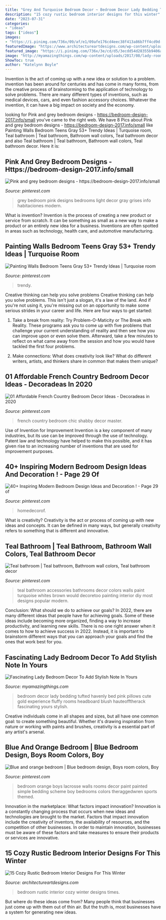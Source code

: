 ```yaml
---
title: "Grey And Turquoise Bedroom Decor ~ Bedroom Decor Lady Bedding Tufted Havenly Bed Pink Pillows Cute Gold Experience Fluffy Rooms Headboard Blush Hauteofftherack Fascinating Yours Stylish"
description: "15 cozy rustic bedroom interior designs for this winter"
date: "2023-07-31"
categories:
- "ideas"
tags: ["ideas"]
images:
- "https://i.pinimg.com/736x/09/af/e1/09afe176cd4eec38f413a86b7ff4cd9d--orange-bedrooms-orange-and-blue-bedroom.jpg"
featuredImage: "https://www.architectureartdesigns.com/wp-content/uploads/2014/10/15-Cozy-Rustic-Bedroom-Interior-Designs-For-This-Winter-6-630x645.jpg"
featured_image: "https://i.pinimg.com/736x/3e/cd/d5/3ecdd54d28355b9406aa9df364c46dfb--teal-bathrooms-boy-bathroom.jpg"
image: "http://myamazingthings.com/wp-content/uploads/2017/08/lady-room-4.jpg"
ShowToc: true
author: "Katelynn Boyle"
---
```



Invention is the act of coming up with a new idea or solution to a problem. invention has been around for centuries and has come in many forms, from the creative process of brainstorming to the application of technology to solve problems. There are many different types of inventions, such as medical devices, cars, and even fashion accessory choices. Whatever the invention, it can have a big impact on society and the economy.

	

		
looking for Pink and grey bedroom designs - https://bedroom-design-2017.info/small you've came to the right web. We have 8 Pics about Pink and grey bedroom designs - https://bedroom-design-2017.info/small like Painting Walls Bedroom Teens Gray 53+ Trendy Ideas | Turquoise room, Teal bathroom | Teal bathroom, Bathroom wall colors, Teal bathroom decor and also Teal bathroom | Teal bathroom, Bathroom wall colors, Teal bathroom decor. Here it is:
		
    
## Pink And Grey Bedroom Designs - Https://bedroom-design-2017.info/small

<img loading=lazy src="https://i.pinimg.com/736x/04/4a/8f/044a8f96c23c108b7047bdb3924241a4--grey-bedroom-design-bedroom-designs.jpg" onerror="this.onerror=null;this.src='https://tse2.mm.bing.net/th?id=OIP.-7KTzlIROlFFR4o25K0kJQHaLp&amp;pid=15.1';" alt="Pink and grey bedroom designs - https://bedroom-design-2017.info/small">

_Source: pinterest.com_

>grey bedroom pink designs bedrooms light decor gray grises info habitaciones modern. 

	

What is invention?
Invention is the process of creating a new product or service from scratch. It can be something as small as a new way to make a product or an entirely new idea for a business. Inventions are often spotted in areas such as technology, health care, and automotive manufacturing.

    
## Painting Walls Bedroom Teens Gray 53+ Trendy Ideas | Turquoise Room

<img loading=lazy src="https://i.pinimg.com/736x/14/d2/90/14d290e61c651900cc7152e55dc4ee63.jpg" onerror="this.onerror=null;this.src='https://tse4.mm.bing.net/th?id=OIP.lKe8W8YzqmGTGfa0ZzGgLwAAAA&amp;pid=15.1';" alt="Painting Walls Bedroom Teens Gray 53+ Trendy Ideas | Turquoise room">

_Source: pinterest.com_

>trendy. 

	

Creative thinking can help you solve problems
Creative thinking can help you solve problems. This isn't just a slogan, it's a law of the land. And if you're not using it, you're missing out on an opportunity to make some serious strides in your career and life. Here are four ways to get started: 
1. Take a break from reality: Try Problem-O-Maticity or The Break with Reality. These programs ask you to come up with five problems that challenge your current understanding of reality and then see how you can improve upon or even solve them. Afterward, take a few minutes to reflect on what came away from the session and how you would have tackled the first four problems. 

2. Make connections: What does creativity look like? What do different writers, artists, and thinkers share in common that makes them unique?

    
## 01 Affordable French Country Bedroom Decor Ideas - Decoradeas In 2020

<img loading=lazy src="https://i.pinimg.com/736x/a9/6f/11/a96f11c260eaac86aaaf776f01c9eb58.jpg" onerror="this.onerror=null;this.src='https://tse4.mm.bing.net/th?id=OIP.hVDaa2oXNkl7_XuyeQOmoAHaKf&amp;pid=15.1';" alt="01 Affordable French Country Bedroom Decor Ideas - Decoradeas in 2020">

_Source: pinterest.com_

>french country bedroom chic shabby decor master. 

	

Use of Invention for Improvement
Invention is a key component of many industries, but its use can be improved through the use of technology. Patent law and technology have helped to make this possible, and it has given rise to an increasing number of inventions that are used for improvement purposes.

    
## 40+ Inspiring Modern Bedroom Design Ideas And Decoration ! - Page 29 Of

<img loading=lazy src="https://i.pinimg.com/736x/b5/86/1f/b5861f23d57a6118ffb9a9269287d874.jpg" onerror="this.onerror=null;this.src='https://tse1.mm.bing.net/th?id=OIP.t5ZvmAMXE-1_PuYzO6f8ZgHaLZ&amp;pid=15.1';" alt="40+ Inspiring Modern Bedroom Design Ideas and Decoration ! - Page 29 of">

_Source: pinterest.com_

>homedecorof. 

	

What is creativity?
Creativity is the act or process of coming up with new ideas and concepts. It can be defined in many ways, but generally creativity refers to something that is different and innovative.

    
## Teal Bathroom | Teal Bathroom, Bathroom Wall Colors, Teal Bathroom Decor

<img loading=lazy src="https://i.pinimg.com/736x/3e/cd/d5/3ecdd54d28355b9406aa9df364c46dfb--teal-bathrooms-boy-bathroom.jpg" onerror="this.onerror=null;this.src='https://tse4.mm.bing.net/th?id=OIP.o3u7jrRzGsQ9rLjRdTyfvgHaJ3&amp;pid=15.1';" alt="Teal bathroom | Teal bathroom, Bathroom wall colors, Teal bathroom decor">

_Source: pinterest.com_

>teal bathroom accessories bathrooms decor colors walls paint turquoise whites brown would decoretoo painting interior diy most designs popular modern. 

	

Conclusion: What should we do to achieve our goals?
In 2022, there are many different ideas that people have for achieving goals. Some of these ideas include becoming more organized, finding a way to increase productivity, and learning new skills. There is no one right answer when it comes to how to achieve success in 2022. Instead, it is important to brainstorm different ways that you can approach your goals and find the ones that work best for you.

    
## Fascinating Lady Bedroom Decor To Add Stylish Note In Yours

<img loading=lazy src="http://myamazingthings.com/wp-content/uploads/2017/08/lady-room-4.jpg" onerror="this.onerror=null;this.src='https://tse3.mm.bing.net/th?id=OIP.sFUlMaYcWf9B3vY1AzIa3gHaKO&amp;pid=15.1';" alt="Fascinating Lady Bedroom Decor To Add Stylish Note In Yours">

_Source: myamazingthings.com_

>bedroom decor lady bedding tufted havenly bed pink pillows cute gold experience fluffy rooms headboard blush hauteofftherack fascinating yours stylish. 

	

Creative individuals come in all shapes and sizes, but all have one common goal: to create something beautiful. Whether it's drawing inspiration from nature or working with paints and brushes, creativity is a essential part of any artist's arsenal.

    
## Blue And Orange Bedroom | Blue Bedroom Design, Boys Room Colors, Boy

<img loading=lazy src="https://i.pinimg.com/736x/09/af/e1/09afe176cd4eec38f413a86b7ff4cd9d--orange-bedrooms-orange-and-blue-bedroom.jpg" onerror="this.onerror=null;this.src='https://tse4.mm.bing.net/th?id=OIP.biknBxrHzZSLSDFvi30DIgDMEy&amp;pid=15.1';" alt="Blue and orange bedroom | Blue bedroom design, Boys room colors, Boy">

_Source: pinterest.com_

>bedroom orange boys lacrosse walls rooms decor paint painted simple bedding scheme boy bedrooms colors theraggedwren sports themed. 

	

Innovation in the marketplace: What factors impact innovation?
Innovation is a constantly changing process that occurs when new ideas and technologies are brought to the market. Factors that impact innovation include the creativity of inventors, the availability of resources, and the competition of other businesses. In order to maintain innovation, businesses must be aware of these factors and take measures to ensure their products or services are innovative.

    
## 15 Cozy Rustic Bedroom Interior Designs For This Winter

<img loading=lazy src="https://www.architectureartdesigns.com/wp-content/uploads/2014/10/15-Cozy-Rustic-Bedroom-Interior-Designs-For-This-Winter-6-630x645.jpg" onerror="this.onerror=null;this.src='https://tse2.mm.bing.net/th?id=OIP.0uiv1GoijC907YVuUCJbFgHaHl&amp;pid=15.1';" alt="15 Cozy Rustic Bedroom Interior Designs For This Winter">

_Source: architectureartdesigns.com_

>bedroom rustic interior cozy winter designs times. 

	

But where do these ideas come from? Many people think that businesses just come up with them out of thin air. But the truth is, most businesses have a system for generating new ideas.

